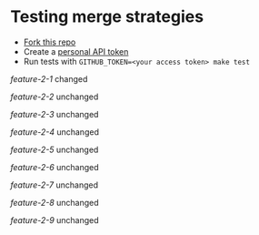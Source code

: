 # Testing merge strategies

- [Fork this repo](https://github.com/robyoung/test#fork-destination-box)
- Create a [personal API token](https://github.com/settings/tokens)
- Run tests with `GITHUB_TOKEN=<your access token> make test`

*feature-2-1* changed

*feature-2-2* unchanged

*feature-2-3* unchanged

*feature-2-4* unchanged

*feature-2-5* unchanged

*feature-2-6* unchanged

*feature-2-7* unchanged

*feature-2-8* unchanged

*feature-2-9* unchanged



